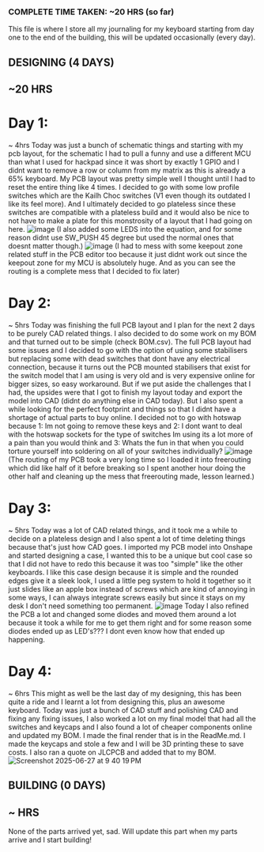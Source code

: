 ### COMPLETE TIME TAKEN: ~20 HRS (so far)

This file is where I store all my journaling for my keyboard starting from day one to the end of the building, this will be updated occasionally (every day).

## DESIGNING (4 DAYS) 
## ~20 HRS

# Day 1:
~ 4hrs
Today was just a bunch of schematic things and starting with my pcb layout, for the schematic I had to pull a funny and use a different MCU than what I used for hackpad since it was short by exactly 1 GPIO and I didnt want to remove a row or column from my matrix as this is already a 65% keyboard.
My PCB layout was pretty simple well I thought until I had to reset the entire thing like 4 times. I decided to go with some low profile switches which are the Kailh Choc switches (V1 even though its outdated I like its feel more). And I ultimately decided to go plateless since these switches are compatible with a plateless build and it would also be nice to not have to make a plate for this monstrosity of a layout that I had going on here.
![image](https://github.com/user-attachments/assets/fbfc4c22-0173-4fa2-bf30-10733a897184) (I also added some LEDS into the equation, and for some reason didnt use SW_PUSH 45 degree but used the normal ones that doesnt matter though.)
![image](https://github.com/user-attachments/assets/2f3b5c43-37e1-4204-8629-9e080d00ca5b) (I had to mess with some keepout zone related stuff in the PCB editor too because it just didnt work out since the keepout zone for my MCU is absolutely huge. And as you can see the routing is a complete mess that I decided to fix later)

# Day 2:
~ 5hrs
Today was finishing the full PCB layout and I plan for the next 2 days to be purely CAD related things. I also decided to do some work on my BOM and that turned out to be simple (check BOM.csv). The full PCB layout had some issues and I decided to go with the option of using some stabilisers but replacing some with dead switches that dont have any electrical connection, because it turns out the PCB mounted stabilisers that exist for the switch model that I am using is very old and is very expensive online for bigger sizes, so easy workaround.
But if we put aside the challenges that I had, the upsides were that I got to finish my layout today and export the model into CAD (didnt do anything else in CAD today). But I also spent a while looking for the perfect footprint and things so that I didnt have a shortage of actual parts to buy online. I decided not to go with hotswap because 1: Im not going to remove these keys and 2: I dont want to deal with the hotswap sockets for the type of switches Im using its a lot more of a pain than you would think and 3: Whats the fun in that when you could torture yourself into soldering on all of your switches individually?
![image](https://github.com/user-attachments/assets/10bd99d8-ce19-43c9-b81c-14fcd0ffbe1f) (The routing of my PCB took a very long time so I loaded it into freerouting which did like half of it before breaking so I spent another hour doing the other half and cleaning up the mess that freerouting made, lesson learned.)


# Day 3:
~ 5hrs
Today was a lot of CAD related things, and it took me a while to decide on a plateless design and I also spent a lot of time deleting things because that's just how CAD goes. I imported my PCB model into Onshape and started designing a case, I wanted this to be a unique but cool case so that I did not have to redo this because it was too "simple" like the other keyboards. I like this case design because it is simple and the rounded edges give it a sleek look, I used a little peg system to hold it together so it just slides like an apple box instead of screws which are kind of annoying in some ways, I can always integrate screws easily but since it stays on my desk I don't need something too permanent.
![image](https://github.com/user-attachments/assets/cafd7dfc-2283-49e9-bb85-91ea7e0be043)
Today I also refined the PCB a lot and changed some diodes and moved them around a lot because it took a while for me to get them right and for some reason some diodes ended up as LED's??? I dont even know how that ended up happening.

# Day 4:
~ 6hrs
This might as well be the last day of my designing, this has been quite a ride and I learnt a lot from designing this, plus an awesome keyboard. Today was just a bunch of CAD stuff and polishing CAD and fixing any fixing issues, I also worked a lot on my final model that had all the switches and keycaps and I also found a lot of cheaper components online and updated my BOM. I made the final render that is in the ReadMe.md. I made the keycaps and stole a few and I will be 3D printing these to save costs. I also ran a quote on JLCPCB and added that to my BOM.
![Screenshot 2025-06-27 at 9 40 19 PM](https://github.com/user-attachments/assets/da271ff6-33dc-48ca-9067-6d708ee3ac5e)

## BUILDING (0 DAYS)
## ~ HRS
None of the parts arrived yet, sad. Will update this part when my parts arrive and I start building!
